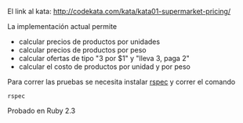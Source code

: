 El link al kata: http://codekata.com/kata/kata01-supermarket-pricing/

La implementación actual permite
- calcular precios de productos por unidades
- calcular precios de productos por peso
- calcular ofertas de tipo "3 por $1" y "lleva 3, paga 2"
- calcular el costo de productos por unidad y por peso


Para correr las pruebas se necesita instalar [rspec](http://rspec.info/) y correr el comando

`rspec`

Probado en Ruby 2.3

